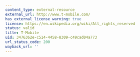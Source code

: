 ```yaml
---
content_type: external-resource
external_url: http://www.t-mobile.com/
has_external_license_warning: true
license: https://en.wikipedia.org/wiki/All_rights_reserved
status: valid
title: T-Mobile
uid: 3476362e-c514-4458-8309-c49cad04a773
url_status_code: 200
wayback_url: ''
---
```


